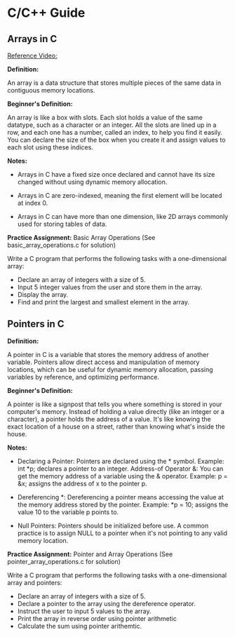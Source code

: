 # C/C++ Guide

## Arrays in C

[Reference Video:](https://www.youtube.com/watch?v=MOeGnamlUP4)

**Definition:**

An array is a data structure that stores multiple pieces of the same data in contiguous memory locations.

**Beginner's Definition:**

An array is like a box with slots. Each slot holds a value of the same datatype, such as a character or an integer. All the slots are lined up in a row, and each one has a number, called an index, to help you find it easily. You can declare the size of the box when you create it and assign values to each slot using these indices.

**Notes:**

- Arrays in C have a fixed size once declared and cannot have its size changed without using dynamic memory allocation.
  
- Arrays in C are zero-indexed, meaning the first element will be located at index 0.

- Arrays in C can have more than one dimension, like 2D arrays commonly used for storing tables of data.

**Practice Assignment:** Basic Array Operations (See basic_array_operations.c for solution)

Write a C program that performs the following tasks with a one-dimensional array:

- Declare an array of integers with a size of 5.
- Input 5 integer values from the user and store them in the array.
- Display the array.
- Find and print the largest and smallest element in the array.


## Pointers in C
**Definition:**

A pointer in C is a variable that stores the memory address of another variable. Pointers allow direct access and manipulation of memory locations, which can be useful for dynamic memory allocation, passing variables by reference, and optimizing performance.

**Beginner's Definition:**

A pointer is like a signpost that tells you where something is stored in your computer's memory. Instead of holding a value directly (like an integer or a character), a pointer holds the address of a value. It's like knowing the exact location of a house on a street, rather than knowing what's inside the house.

**Notes:**

- Declaring a Pointer: Pointers are declared using the * symbol. Example: int *p; declares a pointer to an integer.
Address-of Operator &: You can get the memory address of a variable using the & operator. Example: p = &x; assigns the address of x to the pointer p.

- Dereferencing *: Dereferencing a pointer means accessing the value at the memory address stored by the pointer. Example: *p = 10; assigns the value 10 to the variable p points to.

- Null Pointers: Pointers should be initialized before use. A common practice is to assign NULL to a pointer when it's not pointing to any valid memory location.
  
**Practice Assignment:** Pointer and Array Operations (See pointer_array_operations.c for solution)

Write a C program that performs the following tasks with a one-dimensional array and pointers:

- Declare an array of integers with a size of 5.
- Declare a pointer to the array using the dereference operator.
- Instruct the user to input 5 values to the array.
- Print the array in reverse order using pointer arithmetic
- Calculate the sum using pointer arithemtic.


